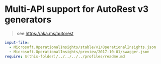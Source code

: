 # Multi-API support for AutoRest v3 generators

> see https://aka.ms/autorest

``` yaml $(enable-multi-api)
input-file:
  - Microsoft.OperationalInsights/stable/v1/OperationalInsights.json
  - Microsoft.OperationalInsights/preview/2017-10-01/swagger.json
require: $(this-folder)/../../../../profiles/readme.md
```
